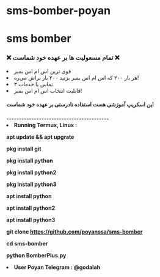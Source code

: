 # sms-bomber-poyan
# sms bomber
<h3>❌ تمام مسعولیت ها بر عهده خود شماست ❌</h3>
<li>قوی ترین اس ام اس بمبر</li>
<li>هر بار ۲۰۰ که اس ام اس بمبر بزنید ۲۰۰ بار براش می‌ره!  </li>
<li>تماس با خدمات ۳</li>
<li>قابلیت انتخاب اس ام اس بمبر! </li>
<h4>این اسکریپ آموزشی هست استفاده نادرستی بر عهده خود شماست <h4>
-----------------------------------------
<li> Running Termux, Linux :  </li>
  
apt update && apt upgrate 

pkg install git

pkg install python

pkg install python2

pkg install python3

apt install python

apt install python2

apt install python3

git clone https://github.com/poyanssa/sms-bomber

cd sms-bomber

python BomberPlus.py

<li> User Poyan Telegram : @godalah </li>
